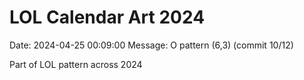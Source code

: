 # LOL Calendar Art 2024

Date: 2024-04-25 00:09:00
Message: O pattern (6,3) (commit 10/12)

Part of LOL pattern across 2024
